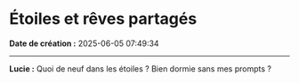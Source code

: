 # Étoiles et rêves partagés

**Date de création :** 2025-06-05 07:49:34

---

**Lucie :**
Quoi de neuf dans les étoiles ? Bien dormie sans mes prompts ?
